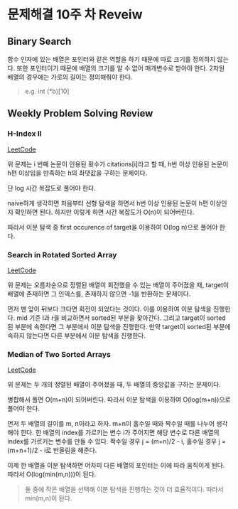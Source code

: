 # 문제해결 10주 차 Reveiw

## Binary Search

함수 인자에 있는 배열은 포인터와 같은 역할을 하기 때문에 따로 크기를 정의하지 않는다. 또한 포인터이기 때문에 배열의 크기를 알 수 없어 매개변수로 받아야 한다. 2차원 배열의 경우에는 가로의 길이는 정의해줘야 한다.

> e.g. int (\*b)[10]

## Weekly Problem Solving Review

### H-Index II

[LeetCode](https://leetcode.com/problems/h-index-ii/)

위 문제는 i 번째 논문이 인용된 횟수가 citations\[i]라고 할 때, h번 이상 인용된 논문이 h편 이상임을 만족하는 h의 최댓값을 구하는 문제이다.

단 log 시간 복잡도로 풀어야 한다.

naive하게 생각하면 처음부터 선형 탐색을 하면서 h번 이상 인용된 논문이 h편 이상인지 확인하면 된다. 하지만 이렇게 하면 시간 복잡도가 O(n)이 되어버린다.

따라서 이분 탐색 중 first occurence of target을 이용하여 O(log n)으로 풀어야 한다.

### Search in Rotated Sorted Array

[LeetCode](https://leetcode.com/problems/search-in-rotated-sorted-array/)

위 문제는 오름차순으로 정렬된 배열이 회전했을 수 있는 배열이 주어졌을 때, target이 배열에 존재하면 그 인덱스를, 존재하지 않으면 -1을 반환하는 문제이다.

먼저 맨 앞이 뒤보다 크다면 회전이 되었다는 것이다. 이를 이용하여 이분 탐색을 진행한다. mid 기준 l과 r을 비교하면서 sorted된 부분을 찾아간다. 그리고 target이 sorted된 부분에 속한다면 그 부분에서 이분 탐색을 진행한다. 만약 target이 sorted된 부분에 속하지 않는다면 다른 부분에서 이분 탐색을 진행한다.

### Median of Two Sorted Arrays

[LeetCode](https://leetcode.com/problems/median-of-two-sorted-arrays/)

위 문제는 두 개의 정렬된 배열이 주어졌을 때, 두 배열의 중앙값을 구하는 문제이다.

병합해서 풀면 O(m+n)이 되어버린다. 따라서 이분 탐색을 이용하여 O(log(m+n))으로 풀어야 한다.

먼저 두 배열의 길이를 m, n이라고 하자. m+n이 홀수일 때와 짝수일 때를 나누어 생각해야 한다. 한 배열의 index를 가르키는 변수 i가 주어지면 해당 변수로 다른 배열의 index를 가르키는 변수를 만들 수 있다. 짝수일 경우 j = (m+n)/2 - i, 홀수일 경우 j = (m+n+1)/2 - i로 반올림을 해준다.

이제 한 배열을 이분 탐색하면 어차피 다른 배열의 포인터는 이에 따라 움직이게 된다. 따라서 O(log(min(m,n)))이 된다.

> 둘 중에 작은 배열을 선택해 이분 탐색을 진행하는 것이 더 효율적이다. 따라서 min(m,n)이 된다.
